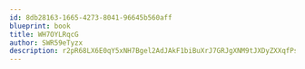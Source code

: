 ```yaml
---
id: 8db28163-1665-4273-8041-96645b560aff
blueprint: book
title: WH7OYLRqcG
author: SWR59eTyzx
description: r2pR68LX6E0qY5xNH7Bgel2AdJAkF1biBuXrJ7GRJgXNM9tJXDyZXXqfPsad2FGFDtoptRSrxS0mwcto8kisSclE7GyQPxlam5n1
---
```


